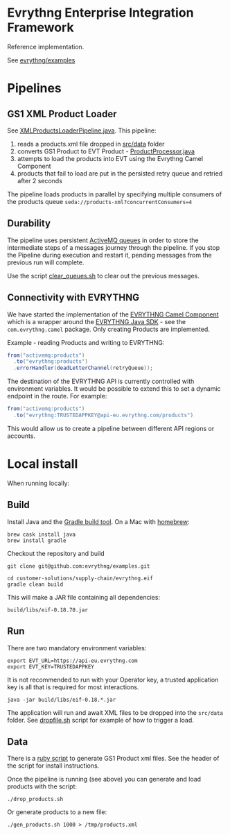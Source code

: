 # Evrythng Enterprise Integration Framework

Reference implementation.

See [evrythng/examples](https://github.com/evrythng/examples/tree/master/customer-solutions/supply-chain)

# Pipelines

## GS1 XML Product Loader

See [XMLProductsLoaderPipeline.java](src/main/java/com/evrythng/demo/supplychain/XMLProductsLoaderPipeline.java). This pipeline:

1. reads a products.xml file dropped in [src/data](src/data) folder
2. converts GS1 Product to EVT Product - [ProductProcessor.java](src/main/java/com/evrythng/demo/supplychain/products/ProductProcessor.java)
3. attempts to load the products into EVT using the Evrythng Camel Component
4. products that fail to load are put in the persisted retry queue and retried after 2 seconds

The pipeline loads products in parallel by specifying multiple consumers of the products queue `seda://products-xml?concurrentConsumers=4`

## Durability

The pipeline uses persistent [ActiveMQ queues](http://activemq.apache.org/) in order to store the intermediate steps of a messages journey through the pipeline. If you stop the Pipeline during execution and restart it, pending messages from the previous run will complete.

Use the script [clear_queues.sh](clear_queues.sh) to clear out the previous messages.

## Connectivity with EVRYTHNG

We have started the implementation of the [EVRYTHNG Camel Component](http://camel.apache.org/writing-components.html) which is a wrapper around the [EVRYTHNG Java SDK](https://github.com/evrythng/evrythng-java-sdk) - see the `com.evrythng.camel` package. Only creating Products are implemented.

Example - reading Products and writing to EVRYTHNG:

```java
from("activemq:products")
  .to("evrythng:products")
  .errorHandler(deadLetterChannel(retryQueue));
```

The destination of the EVRYTHNG API is currently controlled with environment variables. It would be possible to extend this to set a dynamic endpoint in the route. For example:

```java
from("activemq:products")
  .to("evrythng:TRUSTEDAPPKEY@api-eu.evrythng.com/products")
```

This would allow us to create a pipeline between different API regions or accounts.

# Local install

When running locally:

## Build

Install Java and the [Gradle build tool](https://gradle.org/). On a Mac with [homebrew](https://brew.sh/):

    brew cask install java
    brew install gradle

Checkout the repository and build

    git clone git@github.com:evrythng/examples.git

    cd customer-solutions/supply-chain/evrythng.eif
    gradle clean build

This will make a JAR file containing all dependencies:

    build/libs/eif-0.18.70.jar

## Run

There are two mandatory environment variables:

    export EVT_URL=https://api-eu.evrythng.com
    export EVT_KEY=TRUSTEDAPPKEY

It is not recommended to run with your Operator key, a trusted application key is all that is required for most interactions.

    java -jar build/libs/eif-0.18.*.jar

The application will run and await XML files to be dropped into the `src/data` folder. See [dropfile.sh](dropfile.sh) script for example of how to trigger a load.

## Data

There is a [ruby script](src/main/ruby/gen_products.rb) to generate GS1 Product xml files. See the header of the script for install instructions.

Once the pipeline is running (see above) you can generate and load products with the script:

    ./drop_products.sh

Or generate products to a new file:

    ./gen_products.sh 1000 > /tmp/products.xml

